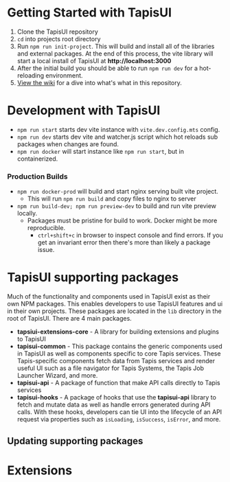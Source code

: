 # Getting Started with TapisUI

1. Clone the TapisUI repository
2. `cd` into projects root directory
3. Run `npm run init-project`. This will build and install all of the libraries and external packages. At the end of this process, the vite library will start a local install of TapisUI at **http://localhost:3000**
4. After the initial build you should be able to run `npm run dev` for a hot-reloading environment.
5. [View the wiki](https://github.com/tapis-project/tapis-ui/wiki) for a dive into what's what in this repository.


# Development with TapisUI
- `npm run start` starts dev vite instance with `vite.dev.config.mts` config.
- `npm run dev` starts dev vite and watcher.js script which hot reloads sub packages when changes are found.
- `npm run docker` will start instance like `npm run start`, but in containerized. 
### Production Builds
- `npm run docker-prod` will build and start nginx serving built vite project.
  - This will run `npm run build` and copy files to nginx to server
- `npm run build-dev; npm run preview-dev` to build and run vite preview locally.
  - Packages must be pristine for build to work. Docker might be more reproducible.
    - `ctrl+shift+c` in browser to inspect console and find errors. If you get an invariant error then there's more than likely a package issue.

# TapisUI supporting packages

Much of the functionality and components used in TapisUI exist as their own NPM packages.
This enables developers to use TapisUI features and ui in their own projects. These packages are located in the `lib` directory in the root of TapisUI. There are 4 main packages.

- **tapsiui-extensions-core** - A library for building extensions and plugins to TapisUI
- **tapisui-common** - This package contains the generic components used in TapisUI as well as components specific to core Tapis services. These Tapis-specific components fetch data from Tapis services and render useful UI such as a file navigator for Tapis Systems, the Tapis Job Launcher Wizard, and more.
- **tapisui-api** - A package of function that make API calls directly to Tapis services
- **tapisui-hooks** - A package of hooks that use the **tapisui-api** library to fetch and mutate data as well as handle errors generated during API calls. With these hooks, developers can tie UI into the lifecycle of an API request via properties such as `isLoading`, `isSuccess`, `isError`, and more.

## Updating supporting packages

# Extensions

